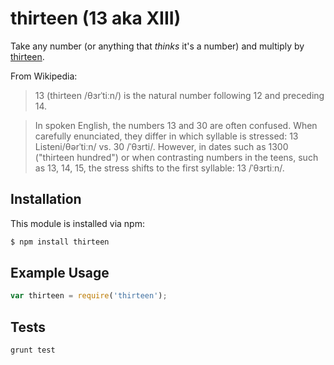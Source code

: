 # thirteen (13 aka XIII)

Take any number (or anything that _thinks_ it's a number)
and multiply by [thirteen][13].

From Wikipedia:
> 13 (thirteen /θɜrˈtiːn/) is the natural number following 12 and preceding 14.

> In spoken English, the numbers 13 and 30 are often confused. When carefully enunciated, they differ in which syllable is stressed: 13 Listeni/θərˈtiːn/ vs. 30 /ˈθɜrti/. However, in dates such as 1300 ("thirteen hundred") or when contrasting numbers in the teens, such as 13, 14, 15, the stress shifts to the first syllable: 13 /ˈθɜrtiːn/.

## Installation

This module is installed via npm:

``` bash
$ npm install thirteen
```

## Example Usage

``` js
var thirteen = require('thirteen');
```

## Tests

``` bash
grunt test
```

[13]:http://en.wikipedia.org/wiki/13_(number)
